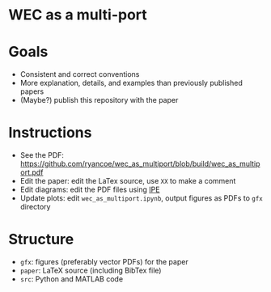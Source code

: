 # WEC as a multi-port

 # Goals

 - Consistent and correct conventions
 - More explanation, details, and examples than previously published papers
 - (Maybe?) publish this repository with the paper

# Instructions

 - See the PDF: https://github.com/ryancoe/wec_as_multiport/blob/build/wec_as_multiport.pdf
 - Edit the paper: edit the LaTex source, use `XX` to make a comment
 - Edit diagrams: edit the PDF files using [IPE](https://ipe.otfried.org/)
 - Update plots: edit `wec_as_multiport.ipynb`, output figures as PDFs to `gfx` directory

# Structure

 - `gfx`: figures (preferably vector PDFs) for the paper
 - `paper`: LaTeX source (including BibTex file)
 - `src`: Python and MATLAB code
